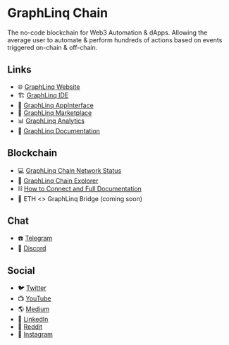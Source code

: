 # GraphLinq Chain

The no-code blockchain for Web3 Automation & dApps. Allowing the average user to automate & perform hundreds of actions based on events triggered on-chain & off-chain.

## Links

- :globe_with_meridians: [GraphLinq Website](https://graphlinq.io)
- :building_construction: [GraphLinq IDE](https://ide.graphlinq.io)
- :rocket: [GraphLinq AppInterface](https://app.graphlinq.io)
- :shopping_cart: [GraphLinq Marketplace](https://marketplace.graphlinq.io)
- :bar_chart: [GraphLinq Analytics](https://analytics.graphlinq.io)
- :scroll: [GraphLinq Documentation](https://docs.graphlinq.io)

## Blockchain
- :computer: [GraphLinq Chain Network Status](https://status.graphlinq.io)
- :mag_right: [GraphLinq Chain Explorer](https://explorer.graphlinq.io)
- :chains: [How to Connect and Full Documentation](https://docs.graphlinq.io/graphlinq-chain/networks/graphlinq-chain-mainnet/wallet/add-graphlinq-chain-to-metamask)
- :bridge_at_night: ETH <> GraphLinq Bridge (coming soon) 

## Chat

- :phone: [Telegram](https://t.me/graphlinq)
- :speech_balloon: [Discord](https://discord.com/invite/w3qG33vNp9)

## Social
- :bird: [Twitter](https://twitter.com/graphlinq_proto)
- :tv: [YouTube](https://www.youtube.com/@graphlinqprotocol4007)
- :earth_americas: [Medium](https://graphlinq.medium.com/)
- :briefcase: [LinkedIn](https://www.linkedin.com/company/graphlinq-protocol)
- :robot: [Reddit](https://www.reddit.com/r/graphlinq/)
- :camera_flash: [Instagram](https://www.instagram.com/graphlinq/)
